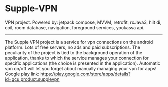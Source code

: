# Supple-VPN 

VPN project.
Powered by: jetpack compose, MVVM, retrofit, rxJava3, hilt di, coil, room database, navigation, foreground services, yookassa api.

------------------
The Supple VPN project is a service for vpn connections on the android platform. Lots of free servers, no ads and paid subscriptions. The peculiarity of the project is tied to the background operation of the application, thanks to which the service manages your connection for specific applications (the choice is presented in the application). Automatic vpn on/off will let you forget about manually managing your vpn for apps! Google play link: https://play.google.com/store/apps/details?id=gcu.product.supplevpn

